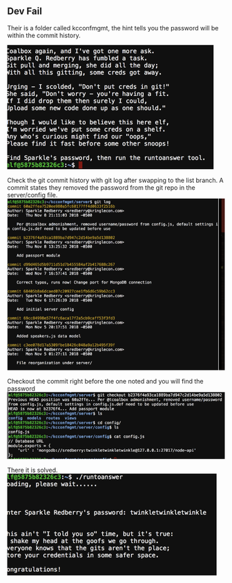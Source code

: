 ## Dev Fail

Their is a folder called kcconfmgmt, the hint tells you the password will be within the commit history.

![banner](banner.png)

Check the git commit history with git log after swapping to the list branch. A commit states they removed the password from the git repo in the server/config file.
![gitlog](gitlog.png)

Checkout the commit right before the one noted and you will find the password
![checkout](gitcheckout.png)

There it is solved.
![solved.png](solved.png)
